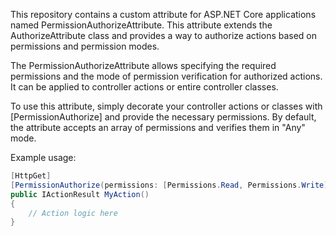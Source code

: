 This repository contains a custom attribute for ASP.NET Core applications named PermissionAuthorizeAttribute. This attribute extends the AuthorizeAttribute class and provides a way to authorize actions based on permissions and permission modes.

The PermissionAuthorizeAttribute allows specifying the required permissions and the mode of permission verification for authorized actions. It can be applied to controller actions or entire controller classes.

To use this attribute, simply decorate your controller actions or classes with [PermissionAuthorize] and provide the necessary permissions. By default, the attribute accepts an array of permissions and verifies them in "Any" mode.

Example usage:

```csharp
[HttpGet]
[PermissionAuthorize(permissions: [Permissions.Read, Permissions.Write], mode: PermissionMode.All)]
public IActionResult MyAction()
{
    // Action logic here
}
